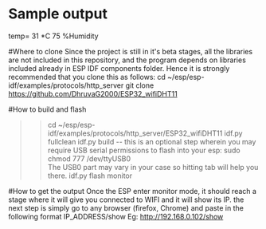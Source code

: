# Sample output
temp= 31 *C
75 %Humidity

#Where to clone
Since the project is still in it's beta stages, all the libraries are not included in this repository, and
the program depends on libraries included already in ESP IDF components folder.
Hence it is strongly recommended that you clone this as follows:
cd ~/esp/esp-idf/examples/protocols/http_server
git clone https://github.com/DhruvaG2000/ESP32_wifiDHT11

#How to build and flash
>> cd ~/esp/esp-idf/examples/protocols/http_server/ESP32_wifiDHT11
>> idf.py fullclean
>> idf.py build
-- this is an optional step wherein you may require USB serial permissions to flash into your esp:
>> sudo chmod 777 /dev/ttyUSB0   
The USB0 part may vary in your case so hitting tab will help you there.
>> idf.py flash monitor

#How to get the output
Once the ESP enter monitor mode, it should reach a stage where it will give you connected to WIFI 
and it will show its IP.
the next step is simply go to any browser (firefox, Chrome) and paste in the following format
IP_ADDRESS/show
Eg: http://192.168.0.102/show 
